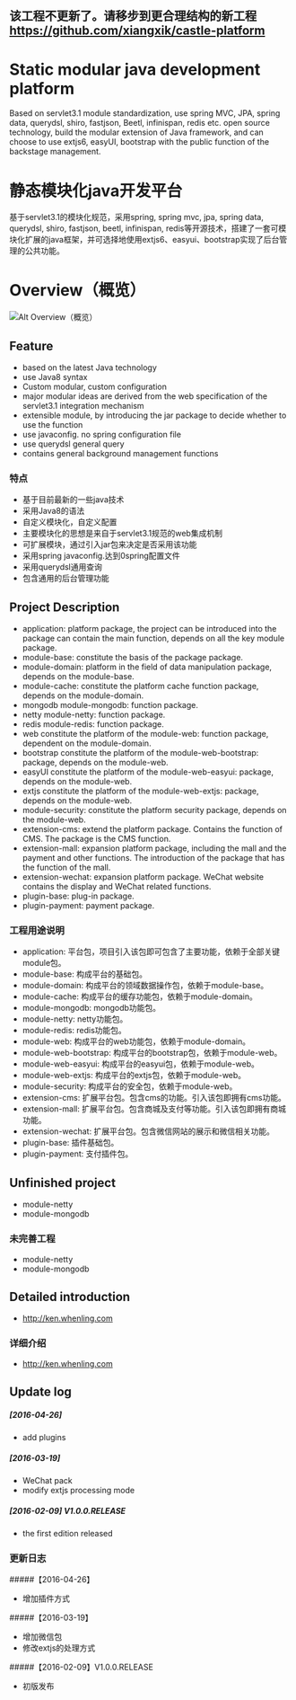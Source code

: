 ## 该工程不更新了。请移步到更合理结构的新工程 https://github.com/xiangxik/castle-platform 

# Static modular java development platform
Based on servlet3.1 module standardization, use spring MVC, JPA, spring data, querydsl, shiro, fastjson, Beetl, infinispan, redis etc. open source technology, build the modular extension of Java framework, and can choose to use extjs6, easyUI, bootstrap with the public function of the backstage management.

# 静态模块化java开发平台
基于servlet3.1的模块化规范，采用spring, spring mvc, jpa, spring data, querydsl, shiro, fastjson, beetl, infinispan, redis等开源技术，搭建了一套可模块化扩展的java框架，并可选择地使用extjs6、easyui、bootstrap实现了后台管理的公共功能。

# Overview（概览）
![Alt Overview（概览）](http://ken.whenling.com/img/javaplatform/overview.jpg)

## Feature
* based on the latest Java technology
* use Java8 syntax
* Custom modular, custom configuration
* major modular ideas are derived from the web specification of the servlet3.1 integration mechanism
* extensible module, by introducing the jar package to decide whether to use the function
* use javaconfig. no spring configuration file
* use querydsl general query
* contains general background management functions

### 特点
* 基于目前最新的一些java技术
* 采用Java8的语法
* 自定义模块化，自定义配置
* 主要模块化的思想是来自于servlet3.1规范的web集成机制
* 可扩展模块，通过引入jar包来决定是否采用该功能
* 采用spring javaconfig.达到0spring配置文件
* 采用querydsl通用查询
* 包含通用的后台管理功能

## Project Description
* application: platform package, the project can be introduced into the package can contain the main function, depends on all the key module package.
* module-base: constitute the basis of the package package.
* module-domain: platform in the field of data manipulation package, depends on the module-base.
* module-cache: constitute the platform cache function package, depends on the module-domain.
* mongodb module-mongodb: function package.
* netty module-netty: function package.
* redis module-redis: function package.
* web constitute the platform of the module-web: function package, dependent on the module-domain.
* bootstrap constitute the platform of the module-web-bootstrap: package, depends on the module-web.
* easyUI constitute the platform of the module-web-easyui: package, depends on the module-web.
* extjs constitute the platform of the module-web-extjs: package, depends on the module-web.
* module-security: constitute the platform security package, depends on the module-web.
* extension-cms: extend the platform package. Contains the function of CMS. The package is the CMS function.
* extension-mall: expansion platform package, including the mall and the payment and other functions. The introduction of the package that has the function of the mall.
* extension-wechat: expansion platform package. WeChat website contains the display and WeChat related functions.
* plugin-base: plug-in package.
* plugin-payment: payment package.

### 工程用途说明
* application: 平台包，项目引入该包即可包含了主要功能，依赖于全部关键module包。
* module-base: 构成平台的基础包。
* module-domain: 构成平台的领域数据操作包，依赖于module-base。
* module-cache: 构成平台的缓存功能包，依赖于module-domain。
* module-mongodb: mongodb功能包。
* module-netty: netty功能包。
* module-redis: redis功能包。
* module-web: 构成平台的web功能包，依赖于module-domain。
* module-web-bootstrap: 构成平台的bootstrap包，依赖于module-web。
* module-web-easyui: 构成平台的easyui包，依赖于module-web。
* module-web-extjs: 构成平台的extjs包，依赖于module-web。
* module-security: 构成平台的安全包，依赖于module-web。
* extension-cms: 扩展平台包。包含cms的功能。引入该包即拥有cms功能。
* extension-mall: 扩展平台包。包含商城及支付等功能。引入该包即拥有商城功能。
* extension-wechat: 扩展平台包。包含微信网站的展示和微信相关功能。
* plugin-base: 插件基础包。
* plugin-payment: 支付插件包。

## Unfinished project
* module-netty
* module-mongodb

### 未完善工程
* module-netty
* module-mongodb

## Detailed introduction
* http://ken.whenling.com

### 详细介绍
* http://ken.whenling.com

## Update log

##### [2016-04-26]
* add plugins

##### [2016-03-19]
* WeChat pack
* modify extjs processing mode

##### [2016-02-09] V1.0.0.RELEASE
* the first edition released

### 更新日志

#####【2016-04-26】
* 增加插件方式

#####【2016-03-19】
* 增加微信包
* 修改extjs的处理方式

#####【2016-02-09】V1.0.0.RELEASE
* 初版发布